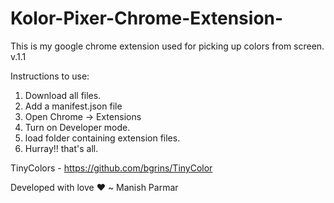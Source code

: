 # Kolor-Pixer-Chrome-Extension-
This is my google chrome extension used for picking up colors from screen.
v.1.1

Instructions to use:

1. Download all files.
2. Add a manifest.json file
3. Open Chrome -> Extensions
4. Turn on Developer mode.
5. load folder containing extension files.
6. Hurray!! that's all.

TinyColors - https://github.com/bgrins/TinyColor

Developed with love ❤️
~ Manish Parmar
